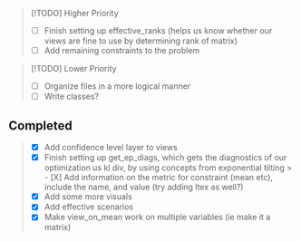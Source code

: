 > [!TODO] Higher Priority
> - [ ] Finish setting up effective_ranks (helps us know whether our views are fine to use by determining rank of matrix)
> - [ ] Add remaining constraints to the problem 

> [!TODO] Lower Priority
> - [ ] Organize files in a more logical manner
> - [ ] Write classes? 


## Completed
> - [X] Add confidence level layer to views 
> - [X] Finish setting up get_ep_diags, which gets the diagnostics of our optimization us kl div, by using concepts from exponential tilting 
    > - [X] Add information on the metric for constraint (mean etc), include the name, and value (try adding ltex as well?)
> - [X] Add some more visuals  
> - [X] Add effective scenarios 
> - [X] Make view_on_mean work on multiple variables (ie make it a matrix) 
